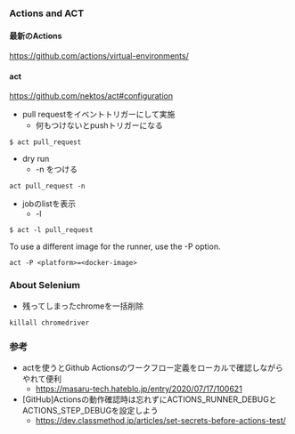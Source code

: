 ### Actions and ACT
#### 最新のActions
https://github.com/actions/virtual-environments/

#### act
https://github.com/nektos/act#configuration

* pull requestをイベントトリガーにして実施
    * 何もつけないとpushトリガーになる

```
$ act pull_request
```

* dry run
    * -n をつける

```
act pull_request -n
```

* jobのlistを表示
    * -l 

```
$ act -l pull_request
```

To use a different image for the runner, use the -P option.

```
act -P <platform>=<docker-image>
```

### About Selenium

* 残ってしまったchromeを一括削除

```
killall chromedriver
```

### 参考
* actを使うとGithub Actionsのワークフロー定義をローカルで確認しながらやれて便利
    * https://masaru-tech.hateblo.jp/entry/2020/07/17/100621
* [GitHub]Actionsの動作確認時は忘れずにACTIONS_RUNNER_DEBUGとACTIONS_STEP_DEBUGを設定しよう
    * https://dev.classmethod.jp/articles/set-secrets-before-actions-test/